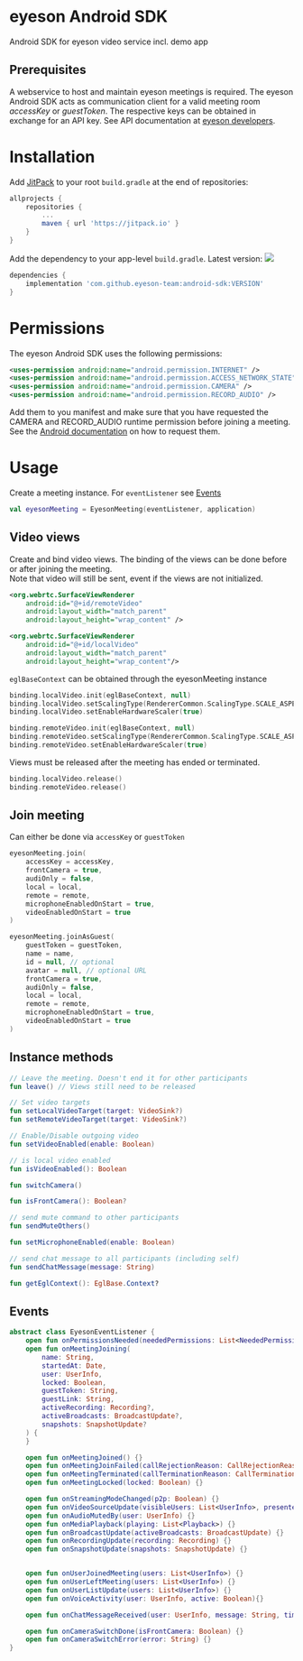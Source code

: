 # eyeson Android SDK

Android SDK for eyeson video service incl. demo app

## Prerequisites

A webservice to host and maintain eyeson meetings is required.
The eyeson Android SDK acts as communication client for a valid meeting room *accessKey* or *guestToken*.
The respective keys can be obtained in exchange for an API key.
See API documentation at [eyeson developers](https://developers.eyeson.team/).

# Installation
Add [JitPack](https://jitpack.io/) to your root `build.gradle` at the end of repositories:
```gradle
allprojects {
	repositories {
		...
		maven { url 'https://jitpack.io' }
	}
}
```

Add the dependency to your app-level `build.gradle`. Latest version: [![](https://jitpack.io/v/eyeson-team/android-sdk.svg)](https://jitpack.io/#eyeson-team/android-sdk)

```gradle
dependencies {
	implementation 'com.github.eyeson-team:android-sdk:VERSION'
}
```


# Permissions 

The eyeson Android SDK uses the following permissions:
```xml
<uses-permission android:name="android.permission.INTERNET" />
<uses-permission android:name="android.permission.ACCESS_NETWORK_STATE" />
<uses-permission android:name="android.permission.CAMERA" />
<uses-permission android:name="android.permission.RECORD_AUDIO" />
```
Add them to you manifest and make sure that you have requested the CAMERA and RECORD_AUDIO runtime permission before joining a meeting.
See the [Android documentation](https://developer.android.com/training/permissions/requesting) on how to request them.

# Usage
Create a meeting instance. For `eventListener` see [Events](#events)  

```kotlin
val eyesonMeeting = EyesonMeeting(eventListener, application)
```

## Video views
Create and bind video views. The binding of the views can be done before or after joining the meeting. \
Note that video will still be sent, event if the views are not initialized.

```xml
<org.webrtc.SurfaceViewRenderer
    android:id="@+id/remoteVideo"
    android:layout_width="match_parent"
    android:layout_height="wrap_content" />

<org.webrtc.SurfaceViewRenderer
    android:id="@+id/localVideo"
    android:layout_width="match_parent"
    android:layout_height="wrap_content"/>
```

`eglBaseContext` can be obtained through the eyesonMeeting instance

```kotlin
binding.localVideo.init(eglBaseContext, null)
binding.localVideo.setScalingType(RendererCommon.ScalingType.SCALE_ASPECT_BALANCED)
binding.localVideo.setEnableHardwareScaler(true)

binding.remoteVideo.init(eglBaseContext, null)
binding.remoteVideo.setScalingType(RendererCommon.ScalingType.SCALE_ASPECT_BALANCED)
binding.remoteVideo.setEnableHardwareScaler(true)
```

Views must be released after the meeting has ended or terminated.
```kotlin
binding.localVideo.release()
binding.remoteVideo.release()
```

## Join meeting
Can either be done via `accessKey` or `guestToken`

```kotlin
eyesonMeeting.join(
    accessKey = accessKey,
    frontCamera = true,
    audiOnly = false,
    local = local,
    remote = remote,
    microphoneEnabledOnStart = true,
    videoEnabledOnStart = true
)           
```

```kotlin
eyesonMeeting.joinAsGuest(
    guestToken = guestToken,
    name = name,
    id = null, // optional 
    avatar = null, // optional URL
    frontCamera = true,
    audiOnly = false,
    local = local,
    remote = remote,
    microphoneEnabledOnStart = true,
    videoEnabledOnStart = true
)            
```

## Instance methods
```kotlin
// Leave the meeting. Doesn't end it for other participants 
fun leave() // Views still need to be released

// Set video targets
fun setLocalVideoTarget(target: VideoSink?)
fun setRemoteVideoTarget(target: VideoSink?)

// Enable/Disable outgoing video
fun setVideoEnabled(enable: Boolean)

// is local video enabled
fun isVideoEnabled(): Boolean

fun switchCamera()

fun isFrontCamera(): Boolean?

// send mute command to other participants
fun sendMuteOthers()

fun setMicrophoneEnabled(enable: Boolean)

// send chat message to all participants (including self)
fun sendChatMessage(message: String)

fun getEglContext(): EglBase.Context?
```

## Events
```kotlin
abstract class EyesonEventListener {
    open fun onPermissionsNeeded(neededPermissions: List<NeededPermissions>) {}
    open fun onMeetingJoining(
        name: String,
        startedAt: Date,
        user: UserInfo,
        locked: Boolean,
        guestToken: String,
        guestLink: String,
        activeRecording: Recording?,
        activeBroadcasts: BroadcastUpdate?,
        snapshots: SnapshotUpdate?
    ) {
    }

    open fun onMeetingJoined() {}
    open fun onMeetingJoinFailed(callRejectionReason: CallRejectionReason) {}
    open fun onMeetingTerminated(callTerminationReason: CallTerminationReason) {}
    open fun onMeetingLocked(locked: Boolean) {}

    open fun onStreamingModeChanged(p2p: Boolean) {}
    open fun onVideoSourceUpdate(visibleUsers: List<UserInfo>, presenter: UserInfo?) {}
    open fun onAudioMutedBy(user: UserInfo) {}
    open fun onMediaPlayback(playing: List<Playback>) {}
    open fun onBroadcastUpdate(activeBroadcasts: BroadcastUpdate) {}
    open fun onRecordingUpdate(recording: Recording) {}
    open fun onSnapshotUpdate(snapshots: SnapshotUpdate) {}


    open fun onUserJoinedMeeting(users: List<UserInfo>) {}
    open fun onUserLeftMeeting(users: List<UserInfo>) {}
    open fun onUserListUpdate(users: List<UserInfo>) {}
    open fun onVoiceActivity(user: UserInfo, active: Boolean){}

    open fun onChatMessageReceived(user: UserInfo, message: String, timestamp: Date) {}

    open fun onCameraSwitchDone(isFrontCamera: Boolean) {}
    open fun onCameraSwitchError(error: String) {}
}
```
